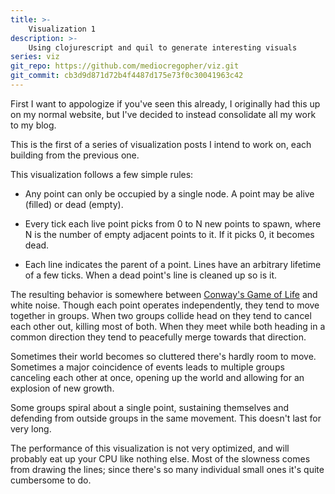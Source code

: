 ```yaml
---
title: >-
    Visualization 1
description: >-
    Using clojurescript and quil to generate interesting visuals
series: viz
git_repo: https://github.com/mediocregopher/viz.git
git_commit: cb3d9d871d72b4f4487d175e73f0c30041963c42
---
```


First I want to appologize if you've seen this already, I originally had this up
on my normal website, but I've decided to instead consolidate all my work to my
blog.

This is the first of a series of visualization posts I intend to work on, each
building from the previous one.

<script src="/assets/viz/1/goog/base.js"></script>
<script src="/assets/viz/1/cljs_deps.js"></script>
<script>goog.require("viz.core");</script>
<p align="center"><canvas id="viz"></canvas></p>

This visualization follows a few simple rules:

* Any point can only be occupied by a single node. A point may be alive (filled)
  or dead (empty).

* Every tick each live point picks from 0 to N new points to spawn, where N is
  the number of empty adjacent points to it. If it picks 0, it becomes dead.

* Each line indicates the parent of a point. Lines have an arbitrary lifetime of
  a few ticks. When a dead point's line is cleaned up so is it.

The resulting behavior is somewhere between [Conway's Game of
Life](https://en.wikipedia.org/wiki/Conway%27s_Game_of_Life) and white noise.
Though each point operates independently, they tend to move together in groups.
When two groups collide head on they tend to cancel each other out, killing most
of both. When they meet while both heading in a common direction they tend to
peacefully merge towards that direction.

Sometimes their world becomes so cluttered there's hardly room to move.
Sometimes a major coincidence of events leads to multiple groups canceling each
other at once, opening up the world and allowing for an explosion of new growth.

Some groups spiral about a single point, sustaining themselves and defending
from outside groups in the same movement. This doesn't last for very long.

The performance of this visualization is not very optimized, and will probably
eat up your CPU like nothing else. Most of the slowness comes from drawing the
lines; since there's so many individual small ones it's quite cumbersome to do.
